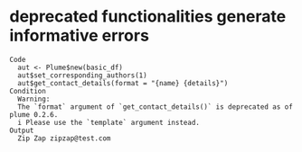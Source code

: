 # deprecated functionalities generate informative errors

    Code
      aut <- Plume$new(basic_df)
      aut$set_corresponding_authors(1)
      aut$get_contact_details(format = "{name} {details}")
    Condition
      Warning:
      The `format` argument of `get_contact_details()` is deprecated as of plume 0.2.6.
      i Please use the `template` argument instead.
    Output
      Zip Zap zipzap@test.com

